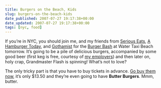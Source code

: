 ```yaml
---
title: Burgers on the Beach, Kids
slug: burgers-on-the-beach-kids
date_published: 2007-07-27 19:17:38+00:00
date_updated: 2007-07-27 19:17:38+00:00
tags: [nyc, food]
---
```

If you’re in NYC, you should join me, and my friends from [Serious Eats](http://www.seriouseats.com/), [A Hamburger Today](http://aht.seriouseats.com/), and [Gothamist](http://www.gothamist.com/) for the [Burger Bash](http://aht.seriouseats.com/archives/2007/07/gothamistaht-saturday-burger-party.html) at Water Taxi Beach tomorrow. It’s going to be a pile of delicious burgers, accompanied by some good beer (first keg is free, courtesy of [my employers](http://www.sixapart.com/about/news/2007/07/bloggers_burger.html)) and then later on, holy crap, Grandmaster Flash is spinning! What’s not to love?

The only tricky part is that you have to buy tickets in advance. [Go buy them now](http://www.ticketweb.com/t3/sale/SaleEventDetail?dispatch=loadSelectionData&amp;pl=&amp;eventId=198391), it’s only $13.50 and they’re even going to have **Butter Burgers**. Mmm, butter.
